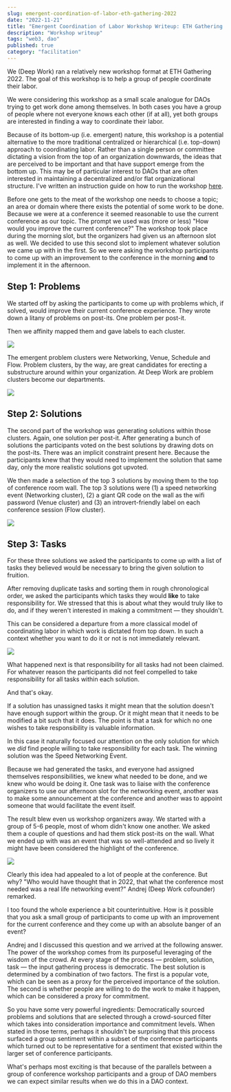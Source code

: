 ```yaml
---
slug: emergent-coordination-of-labor-eth-gathering-2022
date: "2022-11-21"
title: "Emergent Coordination of Labor Workshop Writeup: ETH Gathering 2022"
description: "Workshop writeup"
tags: "web3, dao"
published: true
category: "facilitation"
---
```


We (Deep Work) ran a relatively new workshop format at ETH Gathering 2022. The goal of this workshop is to help a group of people coordinate their labor.

We were considering this workshop as a small scale analogue for DAOs trying to get work done among themselves. In both cases you have a group of people where not everyone knows each other (if at all), yet both groups are interested in finding a way to coordinate their labor.

Because of its bottom-up (i.e. emergent) nature, this workshop is a potential alternative to the more traditional centralized or hierarchical (i.e. top-down) approach to coordinating labor. Rather than a single person or committee dictating a vision from the top of an organization downwards, the ideas that are perceived to be important and that have support emerge from the bottom up. This may be of particular interest to DAOs that are often interested in maintaining a decentralized and/or flat organizational structure. I've written an instruction guide on how to run the workshop [here](https://jessems.com/emergent-coordination-of-labor-workshop).

Before one gets to the meat of the workshop one needs to choose a topic; an area or domain where there exists the potential of some work to be done. Because we were at a conference it seemed reasonable to use the current conference as our topic. The prompt we used was (more or less) "How would you improve the current conference?" The workshop took place during the morning slot, but the organizers had given us an afternoon slot as well. We decided to use this second slot to implement whatever solution we came up with in the first. So we were asking the workshop participants to come up with an improvement to the conference in the morning **and** to implement it in the afternoon.

## Step 1: Problems

We started off by asking the participants to come up with problems which, if solved, would improve their current conference experience. They wrote down a litany of problems on post-its. One problem per post-it.

Then we affinity mapped them and gave labels to each cluster.

![](images/20221121065742.png)

The emergent problem clusters were Networking, Venue, Schedule and Flow. Problem clusters, by the way, are great candidates for erecting a substructure around within your organization. At Deep Work are problem clusters become our departments.

![](images/20221121065759.png)

## Step 2: Solutions

The second part of the workshop was generating solutions within those clusters. Again, one solution per post-it. After generating a bunch of solutions the participants voted on the best solutions by drawing dots on the post-its. There was an implicit constraint present here. Because the participants knew that they would need to implement the solution that same day, only the more realistic solutions got upvoted.

We then made a selection of the top 3 solutions by moving them to the top of conference room wall. The top 3 solutions were (1) a speed networking event (Networking cluster), (2) a giant QR code on the wall as the wifi password (Venue cluster) and (3) an introvert-friendly label on each conference session (Flow cluster).

![](images/20221121065814.png)

## Step 3: Tasks

For these three solutions we asked the participants to come up with a list of tasks they believed would be necessary to bring the given solution to fruition.

After removing duplicate tasks and sorting them in rough chronological order, we asked the participants which tasks they would **like** to take responsibility for. We stressed that this is about what they would truly like to do, and if they weren't interested in making a commitment — they shouldn't.

This can be considered a departure from a more classical model of coordinating labor in which work is dictated from top down. In such a context whether you want to do it or not is not immediately relevant.

![](images/20221121065832.png)

What happened next is that responsibility for all tasks had not been claimed. For whatever reason the participants did not feel compelled to take responsibility for all tasks within each solution.

And that's okay.

If a solution has unassigned tasks it might mean that the solution doesn't have enough support within the group. Or it might mean that it needs to be modified a bit such that it does. The point is that a task for which no one wishes to take responsibility is valuable information.

In this case it naturally focused our attention on the only solution for which we _did_ find people willing to take responsibility for each task. The winning solution was the Speed Networking Event.

Because we had generated the tasks, and everyone had assigned themselves responsibilities, we knew what needed to be done, and we knew who would be doing it. One task was to liaise with the conference organizers to use our afternoon slot for the networking event, another was to make some announcement at the conference and another was to appoint someone that would facilitate the event itself.

The result blew even us workshop organizers away. We started with a group of 5-6 people, most of whom didn't know one another. We asked them a couple of questions and had them stick post-its on the wall. What we ended up with was an event that was so well-attended and so lively it might have been considered the highlight of the conference.

![](images/20221121065847.png)

Clearly this idea had appealed to a lot of people at the conference.
But why? "Who would have thought that in 2022, that what the conference most needed was a real life networking event?" Andrej (Deep Work cofounder) remarked.

I too found the whole experience a bit counterintuitive. How is it possible that you ask a small group of participants to come up with an improvement for the current conference and they come up with an absolute banger of an event?

Andrej and I discussed this question and we arrived at the following answer. The power of the workshop comes from its purposeful leveraging of the wisdom of the crowd. At every stage of the process — problem, solution, task — the input gathering process is democratic. The best solution is determined by a combination of two factors. The first is a popular vote, which can be seen as a proxy for the perceived importance of the solution. The second is whether people are willing to do the work to make it happen, which can be considered a proxy for commitment.

So you have some very powerful ingredients: Democratically sourced problems and solutions that are selected through a crowd-sourced filter which takes into consideration importance and commitment levels.
When stated in those terms, perhaps it shouldn't be surprising that this process surfaced a group sentiment within a subset of the conference participants which turned out to be representative for a sentiment that existed within the larger set of conference participants.

What's perhaps most exciting is that because of the parallels between a group of conference workshop participants and a group of DAO members we can expect similar results when we do this in a DAO context.
